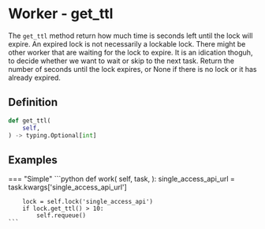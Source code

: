 # Worker - get_ttl

The `get_ttl` method return how much time is seconds left until the lock will expire. An expired lock is not necessarily a lockable lock. There might be other worker that are waiting for the lock to expire. It is an idication thoguh, to decide whether we want to wait or skip to the next task. Return the number of seconds until the lock expires, or None if there is no lock or it has already expired.


## Definition

```python
def get_ttl(
    self,
) -> typing.Optional[int]
```


## Examples

=== "Simple"
    ```python
    def work(
        self,
        task,
    ):
        single_access_api_url = task.kwargs['single_access_api_url']

        lock = self.lock('single_access_api')
        if lock.get_ttl() > 10:
            self.requeue()
    ```
